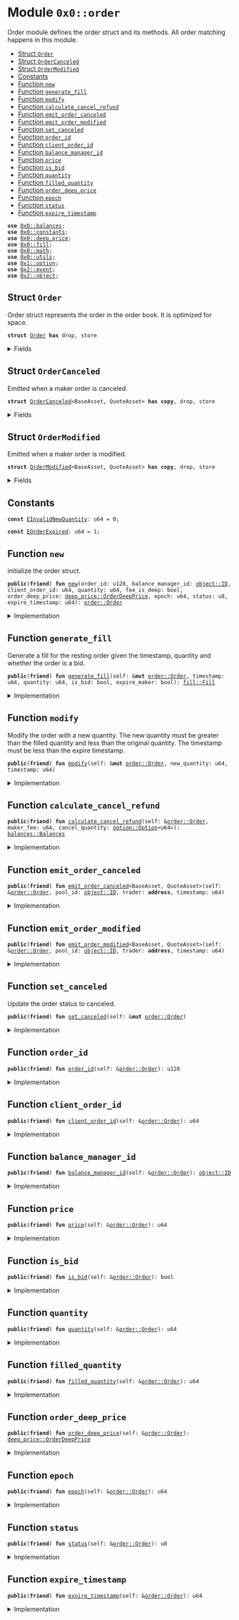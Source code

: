 
<a name="0x0_order"></a>

# Module `0x0::order`

Order module defines the order struct and its methods.
All order matching happens in this module.


-  [Struct `Order`](#0x0_order_Order)
-  [Struct `OrderCanceled`](#0x0_order_OrderCanceled)
-  [Struct `OrderModified`](#0x0_order_OrderModified)
-  [Constants](#@Constants_0)
-  [Function `new`](#0x0_order_new)
-  [Function `generate_fill`](#0x0_order_generate_fill)
-  [Function `modify`](#0x0_order_modify)
-  [Function `calculate_cancel_refund`](#0x0_order_calculate_cancel_refund)
-  [Function `emit_order_canceled`](#0x0_order_emit_order_canceled)
-  [Function `emit_order_modified`](#0x0_order_emit_order_modified)
-  [Function `set_canceled`](#0x0_order_set_canceled)
-  [Function `order_id`](#0x0_order_order_id)
-  [Function `client_order_id`](#0x0_order_client_order_id)
-  [Function `balance_manager_id`](#0x0_order_balance_manager_id)
-  [Function `price`](#0x0_order_price)
-  [Function `is_bid`](#0x0_order_is_bid)
-  [Function `quantity`](#0x0_order_quantity)
-  [Function `filled_quantity`](#0x0_order_filled_quantity)
-  [Function `order_deep_price`](#0x0_order_order_deep_price)
-  [Function `epoch`](#0x0_order_epoch)
-  [Function `status`](#0x0_order_status)
-  [Function `expire_timestamp`](#0x0_order_expire_timestamp)


<pre><code><b>use</b> <a href="balances.md#0x0_balances">0x0::balances</a>;
<b>use</b> <a href="constants.md#0x0_constants">0x0::constants</a>;
<b>use</b> <a href="deep_price.md#0x0_deep_price">0x0::deep_price</a>;
<b>use</b> <a href="fill.md#0x0_fill">0x0::fill</a>;
<b>use</b> <a href="math.md#0x0_math">0x0::math</a>;
<b>use</b> <a href="utils.md#0x0_utils">0x0::utils</a>;
<b>use</b> <a href="dependencies/move-stdlib/option.md#0x1_option">0x1::option</a>;
<b>use</b> <a href="dependencies/sui-framework/event.md#0x2_event">0x2::event</a>;
<b>use</b> <a href="dependencies/sui-framework/object.md#0x2_object">0x2::object</a>;
</code></pre>



<a name="0x0_order_Order"></a>

## Struct `Order`

Order struct represents the order in the order book. It is optimized for space.


<pre><code><b>struct</b> <a href="order.md#0x0_order_Order">Order</a> <b>has</b> drop, store
</code></pre>



<details>
<summary>Fields</summary>


<dl>
<dt>
<code>balance_manager_id: <a href="dependencies/sui-framework/object.md#0x2_object_ID">object::ID</a></code>
</dt>
<dd>

</dd>
<dt>
<code>order_id: u128</code>
</dt>
<dd>

</dd>
<dt>
<code>client_order_id: u64</code>
</dt>
<dd>

</dd>
<dt>
<code>quantity: u64</code>
</dt>
<dd>

</dd>
<dt>
<code>filled_quantity: u64</code>
</dt>
<dd>

</dd>
<dt>
<code>fee_is_deep: bool</code>
</dt>
<dd>

</dd>
<dt>
<code>order_deep_price: <a href="deep_price.md#0x0_deep_price_OrderDeepPrice">deep_price::OrderDeepPrice</a></code>
</dt>
<dd>

</dd>
<dt>
<code>epoch: u64</code>
</dt>
<dd>

</dd>
<dt>
<code>status: u8</code>
</dt>
<dd>

</dd>
<dt>
<code>expire_timestamp: u64</code>
</dt>
<dd>

</dd>
</dl>


</details>

<a name="0x0_order_OrderCanceled"></a>

## Struct `OrderCanceled`

Emitted when a maker order is canceled.


<pre><code><b>struct</b> <a href="order.md#0x0_order_OrderCanceled">OrderCanceled</a>&lt;BaseAsset, QuoteAsset&gt; <b>has</b> <b>copy</b>, drop, store
</code></pre>



<details>
<summary>Fields</summary>


<dl>
<dt>
<code>balance_manager_id: <a href="dependencies/sui-framework/object.md#0x2_object_ID">object::ID</a></code>
</dt>
<dd>

</dd>
<dt>
<code>pool_id: <a href="dependencies/sui-framework/object.md#0x2_object_ID">object::ID</a></code>
</dt>
<dd>

</dd>
<dt>
<code>order_id: u128</code>
</dt>
<dd>

</dd>
<dt>
<code>client_order_id: u64</code>
</dt>
<dd>

</dd>
<dt>
<code>trader: <b>address</b></code>
</dt>
<dd>

</dd>
<dt>
<code>price: u64</code>
</dt>
<dd>

</dd>
<dt>
<code>is_bid: bool</code>
</dt>
<dd>

</dd>
<dt>
<code>base_asset_quantity_canceled: u64</code>
</dt>
<dd>

</dd>
<dt>
<code>timestamp: u64</code>
</dt>
<dd>

</dd>
</dl>


</details>

<a name="0x0_order_OrderModified"></a>

## Struct `OrderModified`

Emitted when a maker order is modified.


<pre><code><b>struct</b> <a href="order.md#0x0_order_OrderModified">OrderModified</a>&lt;BaseAsset, QuoteAsset&gt; <b>has</b> <b>copy</b>, drop, store
</code></pre>



<details>
<summary>Fields</summary>


<dl>
<dt>
<code>balance_manager_id: <a href="dependencies/sui-framework/object.md#0x2_object_ID">object::ID</a></code>
</dt>
<dd>

</dd>
<dt>
<code>pool_id: <a href="dependencies/sui-framework/object.md#0x2_object_ID">object::ID</a></code>
</dt>
<dd>

</dd>
<dt>
<code>order_id: u128</code>
</dt>
<dd>

</dd>
<dt>
<code>client_order_id: u64</code>
</dt>
<dd>

</dd>
<dt>
<code>trader: <b>address</b></code>
</dt>
<dd>

</dd>
<dt>
<code>price: u64</code>
</dt>
<dd>

</dd>
<dt>
<code>is_bid: bool</code>
</dt>
<dd>

</dd>
<dt>
<code>new_quantity: u64</code>
</dt>
<dd>

</dd>
<dt>
<code>timestamp: u64</code>
</dt>
<dd>

</dd>
</dl>


</details>

<a name="@Constants_0"></a>

## Constants


<a name="0x0_order_EInvalidNewQuantity"></a>



<pre><code><b>const</b> <a href="order.md#0x0_order_EInvalidNewQuantity">EInvalidNewQuantity</a>: u64 = 0;
</code></pre>



<a name="0x0_order_EOrderExpired"></a>



<pre><code><b>const</b> <a href="order.md#0x0_order_EOrderExpired">EOrderExpired</a>: u64 = 1;
</code></pre>



<a name="0x0_order_new"></a>

## Function `new`

initialize the order struct.


<pre><code><b>public</b>(<b>friend</b>) <b>fun</b> <a href="order.md#0x0_order_new">new</a>(order_id: u128, balance_manager_id: <a href="dependencies/sui-framework/object.md#0x2_object_ID">object::ID</a>, client_order_id: u64, quantity: u64, fee_is_deep: bool, order_deep_price: <a href="deep_price.md#0x0_deep_price_OrderDeepPrice">deep_price::OrderDeepPrice</a>, epoch: u64, status: u8, expire_timestamp: u64): <a href="order.md#0x0_order_Order">order::Order</a>
</code></pre>



<details>
<summary>Implementation</summary>


<pre><code><b>public</b>(package) <b>fun</b> <a href="order.md#0x0_order_new">new</a>(
    order_id: u128,
    balance_manager_id: ID,
    client_order_id: u64,
    quantity: u64,
    fee_is_deep: bool,
    order_deep_price: OrderDeepPrice,
    epoch: u64,
    status: u8,
    expire_timestamp: u64,
): <a href="order.md#0x0_order_Order">Order</a> {
    <a href="order.md#0x0_order_Order">Order</a> {
        order_id,
        balance_manager_id,
        client_order_id,
        quantity,
        filled_quantity: 0,
        fee_is_deep,
        order_deep_price,
        epoch,
        status,
        expire_timestamp,
    }
}
</code></pre>



</details>

<a name="0x0_order_generate_fill"></a>

## Function `generate_fill`

Generate a fill for the resting order given the timestamp,
quantity and whether the order is a bid.


<pre><code><b>public</b>(<b>friend</b>) <b>fun</b> <a href="order.md#0x0_order_generate_fill">generate_fill</a>(self: &<b>mut</b> <a href="order.md#0x0_order_Order">order::Order</a>, timestamp: u64, quantity: u64, is_bid: bool, expire_maker: bool): <a href="fill.md#0x0_fill_Fill">fill::Fill</a>
</code></pre>



<details>
<summary>Implementation</summary>


<pre><code><b>public</b>(package) <b>fun</b> <a href="order.md#0x0_order_generate_fill">generate_fill</a>(
    self: &<b>mut</b> <a href="order.md#0x0_order_Order">Order</a>,
    timestamp: u64,
    quantity: u64,
    is_bid: bool,
    expire_maker: bool,
): Fill {
    <b>let</b> base_quantity = <a href="dependencies/sui-framework/math.md#0x2_math_min">math::min</a>(self.quantity, quantity);
    <b>let</b> quote_quantity = math::mul(base_quantity, self.<a href="order.md#0x0_order_price">price</a>());

    <b>let</b> order_id = self.order_id;
    <b>let</b> balance_manager_id = self.balance_manager_id;
    <b>let</b> expired = self.<a href="order.md#0x0_order_expire_timestamp">expire_timestamp</a> &lt; timestamp || expire_maker;

    <b>if</b> (expired) {
        self.status = <a href="constants.md#0x0_constants_expired">constants::expired</a>();
    } <b>else</b> {
        self.filled_quantity = self.filled_quantity + base_quantity;
        self.status = <b>if</b> (self.quantity == self.filled_quantity) <a href="constants.md#0x0_constants_filled">constants::filled</a>() <b>else</b> <a href="constants.md#0x0_constants_partially_filled">constants::partially_filled</a>();
    };

    <a href="fill.md#0x0_fill_new">fill::new</a>(
        order_id,
        balance_manager_id,
        expired,
        self.quantity == self.filled_quantity,
        base_quantity,
        quote_quantity,
        is_bid,
        self.epoch,
        self.order_deep_price
    )
}
</code></pre>



</details>

<a name="0x0_order_modify"></a>

## Function `modify`

Modify the order with a new quantity. The new quantity must be greater
than the filled quantity and less than the original quantity. The
timestamp must be less than the expire timestamp.


<pre><code><b>public</b>(<b>friend</b>) <b>fun</b> <a href="order.md#0x0_order_modify">modify</a>(self: &<b>mut</b> <a href="order.md#0x0_order_Order">order::Order</a>, new_quantity: u64, timestamp: u64)
</code></pre>



<details>
<summary>Implementation</summary>


<pre><code><b>public</b>(package) <b>fun</b> <a href="order.md#0x0_order_modify">modify</a>(
    self: &<b>mut</b> <a href="order.md#0x0_order_Order">Order</a>,
    new_quantity: u64,
    timestamp: u64,
) {
    <b>assert</b>!(new_quantity &gt; self.filled_quantity &&
            new_quantity &lt; self.quantity, <a href="order.md#0x0_order_EInvalidNewQuantity">EInvalidNewQuantity</a>);
    <b>assert</b>!(timestamp &lt;= self.expire_timestamp, <a href="order.md#0x0_order_EOrderExpired">EOrderExpired</a>);
    self.quantity = new_quantity;
}
</code></pre>



</details>

<a name="0x0_order_calculate_cancel_refund"></a>

## Function `calculate_cancel_refund`



<pre><code><b>public</b>(<b>friend</b>) <b>fun</b> <a href="order.md#0x0_order_calculate_cancel_refund">calculate_cancel_refund</a>(self: &<a href="order.md#0x0_order_Order">order::Order</a>, maker_fee: u64, cancel_quantity: <a href="dependencies/move-stdlib/option.md#0x1_option_Option">option::Option</a>&lt;u64&gt;): <a href="balances.md#0x0_balances_Balances">balances::Balances</a>
</code></pre>



<details>
<summary>Implementation</summary>


<pre><code><b>public</b>(package) <b>fun</b> <a href="order.md#0x0_order_calculate_cancel_refund">calculate_cancel_refund</a>(
    self: &<a href="order.md#0x0_order_Order">Order</a>,
    maker_fee: u64,
    cancel_quantity: Option&lt;u64&gt;,
): Balances {
    <b>let</b> cancel_quantity = <b>if</b> (cancel_quantity.is_some()) {
        *cancel_quantity.borrow()
    } <b>else</b> {
        self.quantity - self.filled_quantity
    };
    <b>let</b> deep_out = math::mul(
        maker_fee,
        math::mul(
            cancel_quantity,
            self.<a href="order.md#0x0_order_order_deep_price">order_deep_price</a>().deep_quantity(
                cancel_quantity,
                math::mul(cancel_quantity, self.<a href="order.md#0x0_order_price">price</a>())
            )
        )
    );

    <b>let</b> <b>mut</b> base_out = 0;
    <b>let</b> <b>mut</b> quote_out = 0;
    <b>if</b> (self.<a href="order.md#0x0_order_is_bid">is_bid</a>()) {
        quote_out = math::mul(cancel_quantity, self.<a href="order.md#0x0_order_price">price</a>());
    } <b>else</b> {
        base_out = cancel_quantity;
    };

    <a href="balances.md#0x0_balances_new">balances::new</a>(base_out, quote_out, deep_out)
}
</code></pre>



</details>

<a name="0x0_order_emit_order_canceled"></a>

## Function `emit_order_canceled`



<pre><code><b>public</b>(<b>friend</b>) <b>fun</b> <a href="order.md#0x0_order_emit_order_canceled">emit_order_canceled</a>&lt;BaseAsset, QuoteAsset&gt;(self: &<a href="order.md#0x0_order_Order">order::Order</a>, pool_id: <a href="dependencies/sui-framework/object.md#0x2_object_ID">object::ID</a>, trader: <b>address</b>, timestamp: u64)
</code></pre>



<details>
<summary>Implementation</summary>


<pre><code><b>public</b>(package) <b>fun</b> <a href="order.md#0x0_order_emit_order_canceled">emit_order_canceled</a>&lt;BaseAsset, QuoteAsset&gt;(
    self: &<a href="order.md#0x0_order_Order">Order</a>,
    pool_id: ID,
    trader: <b>address</b>,
    timestamp: u64
) {
    <b>let</b> is_bid = self.<a href="order.md#0x0_order_is_bid">is_bid</a>();
    <b>let</b> price = self.<a href="order.md#0x0_order_price">price</a>();
    <a href="dependencies/sui-framework/event.md#0x2_event_emit">event::emit</a>(<a href="order.md#0x0_order_OrderCanceled">OrderCanceled</a>&lt;BaseAsset, QuoteAsset&gt; {
        pool_id,
        order_id: self.order_id,
        balance_manager_id: self.balance_manager_id,
        client_order_id: self.client_order_id,
        is_bid,
        trader,
        base_asset_quantity_canceled: self.quantity,
        timestamp,
        price,
    });
}
</code></pre>



</details>

<a name="0x0_order_emit_order_modified"></a>

## Function `emit_order_modified`



<pre><code><b>public</b>(<b>friend</b>) <b>fun</b> <a href="order.md#0x0_order_emit_order_modified">emit_order_modified</a>&lt;BaseAsset, QuoteAsset&gt;(self: &<a href="order.md#0x0_order_Order">order::Order</a>, pool_id: <a href="dependencies/sui-framework/object.md#0x2_object_ID">object::ID</a>, trader: <b>address</b>, timestamp: u64)
</code></pre>



<details>
<summary>Implementation</summary>


<pre><code><b>public</b>(package) <b>fun</b> <a href="order.md#0x0_order_emit_order_modified">emit_order_modified</a>&lt;BaseAsset, QuoteAsset&gt;(
    self: &<a href="order.md#0x0_order_Order">Order</a>,
    pool_id: ID,
    trader: <b>address</b>,
    timestamp: u64
) {
    <b>let</b> is_bid = self.<a href="order.md#0x0_order_is_bid">is_bid</a>();
    <b>let</b> price = self.<a href="order.md#0x0_order_price">price</a>();
    <a href="dependencies/sui-framework/event.md#0x2_event_emit">event::emit</a>(<a href="order.md#0x0_order_OrderModified">OrderModified</a>&lt;BaseAsset, QuoteAsset&gt; {
        order_id: self.order_id,
        pool_id,
        client_order_id: self.client_order_id,
        balance_manager_id: self.balance_manager_id,
        trader,
        price,
        is_bid,
        new_quantity: self.quantity,
        timestamp,
    });
}
</code></pre>



</details>

<a name="0x0_order_set_canceled"></a>

## Function `set_canceled`

Update the order status to canceled.


<pre><code><b>public</b>(<b>friend</b>) <b>fun</b> <a href="order.md#0x0_order_set_canceled">set_canceled</a>(self: &<b>mut</b> <a href="order.md#0x0_order_Order">order::Order</a>)
</code></pre>



<details>
<summary>Implementation</summary>


<pre><code><b>public</b>(package) <b>fun</b> <a href="order.md#0x0_order_set_canceled">set_canceled</a>(self: &<b>mut</b> <a href="order.md#0x0_order_Order">Order</a>) {
    self.status = <a href="constants.md#0x0_constants_canceled">constants::canceled</a>();
}
</code></pre>



</details>

<a name="0x0_order_order_id"></a>

## Function `order_id`



<pre><code><b>public</b>(<b>friend</b>) <b>fun</b> <a href="order.md#0x0_order_order_id">order_id</a>(self: &<a href="order.md#0x0_order_Order">order::Order</a>): u128
</code></pre>



<details>
<summary>Implementation</summary>


<pre><code><b>public</b>(package) <b>fun</b> <a href="order.md#0x0_order_order_id">order_id</a>(self: &<a href="order.md#0x0_order_Order">Order</a>): u128 {
    self.order_id
}
</code></pre>



</details>

<a name="0x0_order_client_order_id"></a>

## Function `client_order_id`



<pre><code><b>public</b>(<b>friend</b>) <b>fun</b> <a href="order.md#0x0_order_client_order_id">client_order_id</a>(self: &<a href="order.md#0x0_order_Order">order::Order</a>): u64
</code></pre>



<details>
<summary>Implementation</summary>


<pre><code><b>public</b>(package) <b>fun</b> <a href="order.md#0x0_order_client_order_id">client_order_id</a>(self: &<a href="order.md#0x0_order_Order">Order</a>): u64 {
    self.client_order_id
}
</code></pre>



</details>

<a name="0x0_order_balance_manager_id"></a>

## Function `balance_manager_id`



<pre><code><b>public</b>(<b>friend</b>) <b>fun</b> <a href="order.md#0x0_order_balance_manager_id">balance_manager_id</a>(self: &<a href="order.md#0x0_order_Order">order::Order</a>): <a href="dependencies/sui-framework/object.md#0x2_object_ID">object::ID</a>
</code></pre>



<details>
<summary>Implementation</summary>


<pre><code><b>public</b>(package) <b>fun</b> <a href="order.md#0x0_order_balance_manager_id">balance_manager_id</a>(self: &<a href="order.md#0x0_order_Order">Order</a>): ID {
    self.balance_manager_id
}
</code></pre>



</details>

<a name="0x0_order_price"></a>

## Function `price`



<pre><code><b>public</b>(<b>friend</b>) <b>fun</b> <a href="order.md#0x0_order_price">price</a>(self: &<a href="order.md#0x0_order_Order">order::Order</a>): u64
</code></pre>



<details>
<summary>Implementation</summary>


<pre><code><b>public</b>(package) <b>fun</b> <a href="order.md#0x0_order_price">price</a>(self: &<a href="order.md#0x0_order_Order">Order</a>): u64 {
    <b>let</b> (_, price, _) = <a href="utils.md#0x0_utils_decode_order_id">utils::decode_order_id</a>(self.order_id);

    price
}
</code></pre>



</details>

<a name="0x0_order_is_bid"></a>

## Function `is_bid`



<pre><code><b>public</b>(<b>friend</b>) <b>fun</b> <a href="order.md#0x0_order_is_bid">is_bid</a>(self: &<a href="order.md#0x0_order_Order">order::Order</a>): bool
</code></pre>



<details>
<summary>Implementation</summary>


<pre><code><b>public</b>(package) <b>fun</b> <a href="order.md#0x0_order_is_bid">is_bid</a>(self: &<a href="order.md#0x0_order_Order">Order</a>): bool {
    <b>let</b> (is_bid, _, _) = <a href="utils.md#0x0_utils_decode_order_id">utils::decode_order_id</a>(self.order_id);

    is_bid
}
</code></pre>



</details>

<a name="0x0_order_quantity"></a>

## Function `quantity`



<pre><code><b>public</b>(<b>friend</b>) <b>fun</b> <a href="order.md#0x0_order_quantity">quantity</a>(self: &<a href="order.md#0x0_order_Order">order::Order</a>): u64
</code></pre>



<details>
<summary>Implementation</summary>


<pre><code><b>public</b>(package) <b>fun</b> <a href="order.md#0x0_order_quantity">quantity</a>(self: &<a href="order.md#0x0_order_Order">Order</a>): u64 {
    self.quantity
}
</code></pre>



</details>

<a name="0x0_order_filled_quantity"></a>

## Function `filled_quantity`



<pre><code><b>public</b>(<b>friend</b>) <b>fun</b> <a href="order.md#0x0_order_filled_quantity">filled_quantity</a>(self: &<a href="order.md#0x0_order_Order">order::Order</a>): u64
</code></pre>



<details>
<summary>Implementation</summary>


<pre><code><b>public</b>(package) <b>fun</b> <a href="order.md#0x0_order_filled_quantity">filled_quantity</a>(self: &<a href="order.md#0x0_order_Order">Order</a>): u64 {
    self.filled_quantity
}
</code></pre>



</details>

<a name="0x0_order_order_deep_price"></a>

## Function `order_deep_price`



<pre><code><b>public</b>(<b>friend</b>) <b>fun</b> <a href="order.md#0x0_order_order_deep_price">order_deep_price</a>(self: &<a href="order.md#0x0_order_Order">order::Order</a>): <a href="deep_price.md#0x0_deep_price_OrderDeepPrice">deep_price::OrderDeepPrice</a>
</code></pre>



<details>
<summary>Implementation</summary>


<pre><code><b>public</b>(package) <b>fun</b> <a href="order.md#0x0_order_order_deep_price">order_deep_price</a>(self: &<a href="order.md#0x0_order_Order">Order</a>): OrderDeepPrice {
    self.order_deep_price
}
</code></pre>



</details>

<a name="0x0_order_epoch"></a>

## Function `epoch`



<pre><code><b>public</b>(<b>friend</b>) <b>fun</b> <a href="order.md#0x0_order_epoch">epoch</a>(self: &<a href="order.md#0x0_order_Order">order::Order</a>): u64
</code></pre>



<details>
<summary>Implementation</summary>


<pre><code><b>public</b>(package) <b>fun</b> <a href="order.md#0x0_order_epoch">epoch</a>(self: &<a href="order.md#0x0_order_Order">Order</a>): u64 {
    self.epoch
}
</code></pre>



</details>

<a name="0x0_order_status"></a>

## Function `status`



<pre><code><b>public</b>(<b>friend</b>) <b>fun</b> <a href="order.md#0x0_order_status">status</a>(self: &<a href="order.md#0x0_order_Order">order::Order</a>): u8
</code></pre>



<details>
<summary>Implementation</summary>


<pre><code><b>public</b>(package) <b>fun</b> <a href="order.md#0x0_order_status">status</a>(self: &<a href="order.md#0x0_order_Order">Order</a>): u8 {
    self.status
}
</code></pre>



</details>

<a name="0x0_order_expire_timestamp"></a>

## Function `expire_timestamp`



<pre><code><b>public</b>(<b>friend</b>) <b>fun</b> <a href="order.md#0x0_order_expire_timestamp">expire_timestamp</a>(self: &<a href="order.md#0x0_order_Order">order::Order</a>): u64
</code></pre>



<details>
<summary>Implementation</summary>


<pre><code><b>public</b>(package) <b>fun</b> <a href="order.md#0x0_order_expire_timestamp">expire_timestamp</a>(self: &<a href="order.md#0x0_order_Order">Order</a>): u64 {
    self.expire_timestamp
}
</code></pre>



</details>
